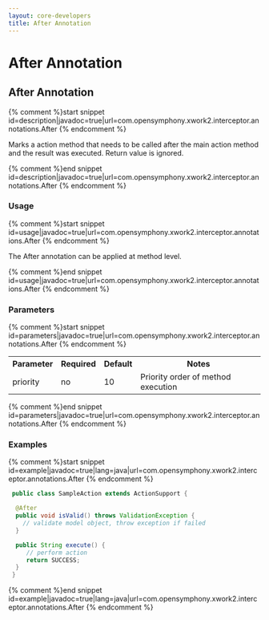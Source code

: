 ```yaml
---
layout: core-developers
title: After Annotation
---
```


# After Annotation

## After Annotation



{% comment %}start snippet id=description|javadoc=true|url=com.opensymphony.xwork2.interceptor.annotations.After {% endcomment %}
<p> Marks a action method that needs to be called after the main action method and the result was
 executed. Return value is ignored.
</p>
{% comment %}end snippet id=description|javadoc=true|url=com.opensymphony.xwork2.interceptor.annotations.After {% endcomment %}

### Usage



{% comment %}start snippet id=usage|javadoc=true|url=com.opensymphony.xwork2.interceptor.annotations.After {% endcomment %}
<p> The After annotation can be applied at method level.

</p>
{% comment %}end snippet id=usage|javadoc=true|url=com.opensymphony.xwork2.interceptor.annotations.After {% endcomment %}

### Parameters



{% comment %}start snippet id=parameters|javadoc=true|url=com.opensymphony.xwork2.interceptor.annotations.After {% endcomment %}
<p> <table class='confluenceTable' summary=''>
 <tr>
 <th class='confluenceTh'> Parameter </th>
 <th class='confluenceTh'> Required </th>
 <th class='confluenceTh'> Default </th>
 <th class='confluenceTh'> Notes </th>
 </tr>
 <tr>
 <td class='confluenceTd'>priority</td>
 <td class='confluenceTd'>no</td>
 <td class='confluenceTd'>10</td>
 <td class='confluenceTd'>Priority order of method execution</td>
 </tr>
 </table>
</p>
{% comment %}end snippet id=parameters|javadoc=true|url=com.opensymphony.xwork2.interceptor.annotations.After {% endcomment %}

### Examples



{% comment %}start snippet id=example|javadoc=true|lang=java|url=com.opensymphony.xwork2.interceptor.annotations.After {% endcomment %}

```java
 public class SampleAction extends ActionSupport {

  @After
  public void isValid() throws ValidationException {
    // validate model object, throw exception if failed
  }

  public String execute() {
     // perform action
     return SUCCESS;
  }
 }

```

{% comment %}end snippet id=example|javadoc=true|lang=java|url=com.opensymphony.xwork2.interceptor.annotations.After {% endcomment %}
